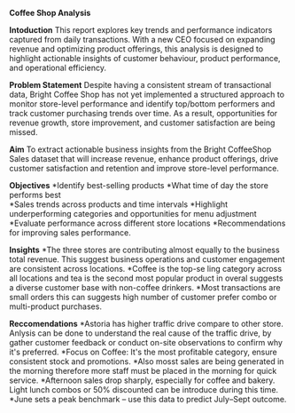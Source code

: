 **Coffee Shop Analysis**

**Intoduction**
This report explores key trends and performance indicators captured from daily transactions. With a new CEO focused on expanding revenue and optimizing product offerings, this analysis is designed to highlight actionable insights of customer behaviour, product performance, and operational efficiency.

**Problem Statement**
Despite having a consistent stream of transactional data, Bright Coffee Shop has not yet implemented a structured approach to monitor store-level performance and identify top/bottom performers and track customer purchasing trends over time. As a result, opportunities for revenue growth, store improvement, and customer satisfaction are being missed.

**Aim**
To extract actionable business insights from the Bright CoffeeShop Sales dataset that will increase revenue, enhance product offerings, drive customer satisfaction and retention and improve store-level performance.
 
**Objectives** 
*Identify best-selling products 
*What time of day the store performs best  
*Sales trends across products and time intervals 
*Highlight underperforming categories and opportunities for menu adjustment
*Evaluate performance across different store locations 
*Recommendations for improving sales performance.

**Insights**
*The three stores are contributing almost equally to the business total revenue. This suggest business operations and customer engagement are consistent across locations.
*Coffee is the top-se ling category across all locations and tea is the second most popular product in overal suggests a diverse customer base with non-coffee drinkers.
*Most transactions are small orders this can suggests high  number of customer prefer combo or multi-product purchases.

**Reccomendations** 
*Astoria has higher traffic drive compare to other store. Anlysis can be done to understand the real cause of the traffic drive, by gather customer feedback or conduct on-site observations to confirm why it's preferred.
*Focus on Coffee: It's the most profitable category, ensure consistent stock and promotions.
*Also mosst sales are being generated in the morning therefore more staff must be placed in the morning for quick service.
*Afternoon sales drop sharply, especially for coffee and bakery. Light lunch combos or 50% discounted can be introduce during this time.
*June sets a peak benchmark – use this data to predict July–Sept outcome.
